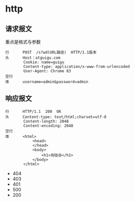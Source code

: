 # http


## 请求报文
重点是格式与参数

```
行      POST  /s?wd(URL路径)  HTTP/1.1版本
头      Host：atguigu.com
        Cookie: name=guigu
        Content-type: application/x-www-from-urlencoded
        User-Agent: Chrome 83
空行
体      username=admin&password=admin
```


## 响应报文
```
行      HTTP/1.1  200  OK
头      Content-type: text/html;charset=utf-8
        Content-length: 2048
        Content-encoding: 2048
空行
体      <html>
            <head>
            </head>
            <body>
                <h1>尚硅谷</h1>
            </body>
        </html>

```
     



* 404
* 403
* 401
* 500
* 200